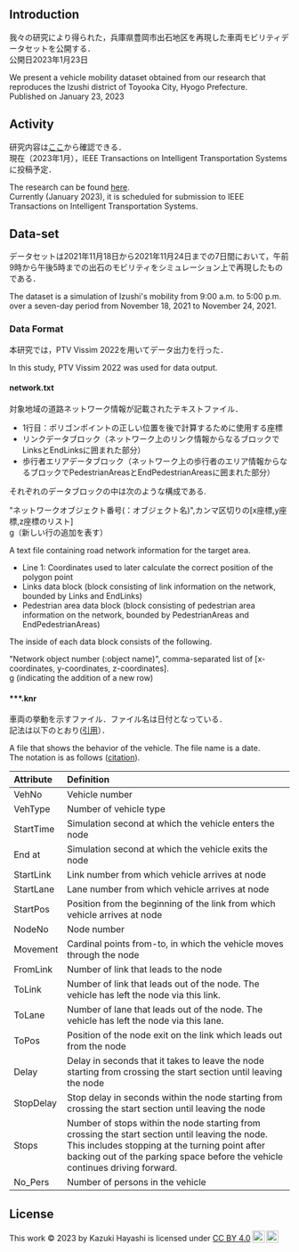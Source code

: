 ## Introduction
我々の研究により得られた，兵庫県豊岡市出石地区を再現した車両モビリティデータセットを公開する．
<br>
公開日2023年1月23日


We present a vehicle mobility dataset obtained from our research that reproduces the Izushi district of Toyooka City, Hyogo Prefecture.
<br>
Published on January 23, 2023

## Activity
研究内容は[ここ](https://ieeexplore.ieee.org/abstract/document/9767393)から確認できる．
<br>
現在（2023年1月），IEEE Transactions on Intelligent Transportation Systemsに投稿予定．


The research can be found [here](https://ieeexplore.ieee.org/abstract/document/9767393).
<br>
Currently (January 2023), it is scheduled for submission to IEEE Transactions on Intelligent Transportation Systems.

## Data-set
データセットは2021年11月18日から2021年11月24日までの7日間において，午前9時から午後5時までの出石のモビリティをシミュレーション上で再現したものである．


The dataset is a simulation of Izushi's mobility from 9:00 a.m. to 5:00 p.m. over a seven-day period from November 18, 2021 to November 24, 2021.

### Data Format
本研究では，PTV Vissim 2022を用いてデータ出力を行った．


In this study, PTV Vissim 2022 was used for data output.

#### network.txt
対象地域の道路ネットワーク情報が記載されたテキストファイル．

- 1行目：ポリゴンポイントの正しい位置を後で計算するために使用する座標
- リンクデータブロック（ネットワーク上のリンク情報からなるブロックでLinksとEndLinksに囲まれた部分）
- 歩行者エリアデータブロック（ネットワーク上の歩行者のエリア情報からなるブロックでPedestrianAreasとEndPedestrianAreasに囲まれた部分）

それぞれのデータブロックの中は次のような構成である.

"ネットワークオブジェクト番号(：オブジェクト名)",カンマ区切りの[x座標,y座標,z座標のリスト]
<br>
g（新しい行の追加を表す）


A text file containing road network information for the target area.

- Line 1: Coordinates used to later calculate the correct position of the polygon point
- Links data block (block consisting of link information on the network, bounded by Links and EndLinks)
- Pedestrian area data block (block consisting of pedestrian area information on the network, bounded by PedestrianAreas and EndPedestrianAreas)

The inside of each data block consists of the following.

"Network object number (:object name)", comma-separated list of [x-coordinates, y-coordinates, z-coordinates].
<br>
g (indicating the addition of a new row)

#### ***.knr
車両の挙動を示すファイル．ファイル名は日付となっている．
<br>
記法は以下のとおり([引用](https://cgi.ptvgroup.com/vision-help/VISSIM_2022_ENG/Content/11_Auswertungen/AuswertungKnotenauswertung.htm)）．


A file that shows the behavior of the vehicle. The file name is a date.
<br>
The notation is as follows ([citation](https://cgi.ptvgroup.com/vision-help/VISSIM_2022_ENG/Content/11_Auswertungen/AuswertungKnotenauswertung.htm)).

|Attribute|Definition|
|:--|:--|
|VehNo|Vehicle number|
|VehType|Number of vehicle type|
|StartTime|Simulation second at which the vehicle enters the node|
|End at|Simulation second at which the vehicle exits the node|
|StartLink|Link number from which vehicle arrives at node|
|StartLane|Lane number from which vehicle arrives at node|
|StartPos|Position from the beginning of the link from which vehicle arrives at node|
|NodeNo|Node number|
|Movement|Cardinal points from-to, in which the vehicle moves through the node|
|FromLink|Number of link that leads to the node|
|ToLink|Number of link that leads out of the node. The vehicle has left the node via this link.|
|ToLane|Number of lane that leads out of the node. The vehicle has left the node via this lane.|
|ToPos|Position of the node exit on the link which leads out from the node|
|Delay|Delay in seconds that it takes to leave the node starting from crossing the start section until leaving the node|
|StopDelay|Stop delay in seconds within the node starting from crossing the start section until leaving the node|
|Stops|Number of stops within the node starting from crossing the start section until leaving the node. This includes stopping at the turning point after backing out of the parking space before the vehicle continues driving forward.|
|No_Pers|Number of persons in the vehicle|

## License
<p xmlns:cc="http://creativecommons.org/ns#" , ©＝&copy;>This work &copy; 2023 by <span property="cc:attributionName">Kazuki Hayashi</span> is licensed under <a href="http://creativecommons.org/licenses/by/4.0/?ref=chooser-v1" target="_blank" rel="license noopener noreferrer" style="display:inline-block;">CC BY 4.0<img style="height:22px!important;margin-left:3px;vertical-align:text-bottom;" src="https://mirrors.creativecommons.org/presskit/icons/cc.svg?ref=chooser-v1"><img style="height:22px!important;margin-left:3px;vertical-align:text-bottom;" src="https://mirrors.creativecommons.org/presskit/icons/by.svg?ref=chooser-v1"></a></p>
